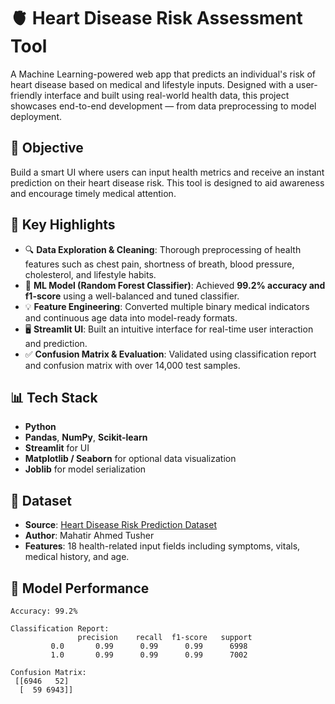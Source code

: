 # 🫀 Heart Disease Risk Assessment Tool

A Machine Learning-powered web app that predicts an individual's risk of heart disease based on medical and lifestyle inputs. Designed with a user-friendly interface and built using real-world health data, this project showcases end-to-end development — from data preprocessing to model deployment.

## 📌 Objective

Build a smart UI where users can input health metrics and receive an instant prediction on their heart disease risk. This tool is designed to aid awareness and encourage timely medical attention.

## 🚀 Key Highlights

- 🔍 **Data Exploration & Cleaning**: Thorough preprocessing of health features such as chest pain, shortness of breath, blood pressure, cholesterol, and lifestyle habits.
- 🧠 **ML Model (Random Forest Classifier)**: Achieved **99.2% accuracy and f1-score** using a well-balanced and tuned classifier.
- 💡 **Feature Engineering**: Converted multiple binary medical indicators and continuous age data into model-ready formats.
- 🖥 **Streamlit UI**: Built an intuitive interface for real-time user interaction and prediction.
- ✅ **Confusion Matrix & Evaluation**: Validated using classification report and confusion matrix with over 14,000 test samples.

## 📊 Tech Stack

- **Python**
- **Pandas**, **NumPy**, **Scikit-learn**
- **Streamlit** for UI
- **Matplotlib / Seaborn** for optional data visualization
- **Joblib** for model serialization

## 📂 Dataset

- **Source**: [Heart Disease Risk Prediction Dataset](https://www.kaggle.com/datasets/mahatiratusher/heart-disease-risk-prediction-dataset?resource=download)  
- **Author**: Mahatir Ahmed Tusher  
- **Features**: 18 health-related input fields including symptoms, vitals, medical history, and age.

## 🧪 Model Performance

```text
Accuracy: 99.2%

Classification Report:
               precision    recall  f1-score   support
         0.0       0.99      0.99      0.99      6998
         1.0       0.99      0.99      0.99      7002

Confusion Matrix:
 [[6946   52]
  [  59 6943]]
